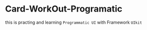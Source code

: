 # Card-WorkOut-Programatic

this is practing and learning `` Programmatic UI ``  with Framework `` UIkit `` 
